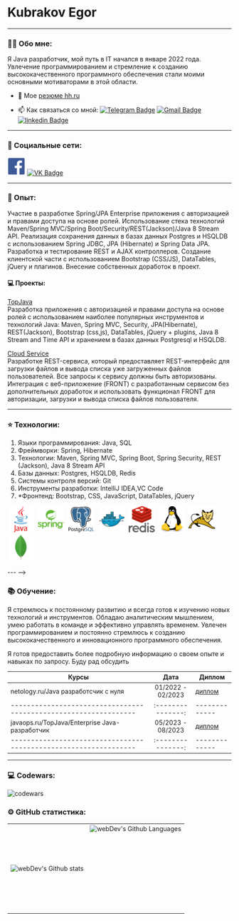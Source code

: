 
# Kubrakov Egor

---

### :man_technologist: Обо мне:
Я Java разработчик, мой путь в IT начался в январе 2022 года. Увлечение программированием и стремление к созданию высококачественного программного обеспечения стали моими основными мотиваторами в этой области. 


- :page_facing_up: Мое <a href= "https://spb.hh.ru/resume/d1fabb6fff0c1e10b40039ed1f754868766544"> резюме hh.ru</a>

- :mailbox: Как связаться со мной: [![Telegram Badge](https://img.shields.io/badge/-EgorKubrakov-blue?style=flat&logo=Telegram&logoColor=white)](https://t.me/egor_018) [![Gmail Badge](https://img.shields.io/badge/-Gmail-red?style=flat&logo=Gmail&logoColor=white)](mailto:egorkubrakov87@gmail.com) [![linkedin Badge](https://img.shields.io/badge/-EgorKubrakov-blue?style=flat&logo=linkedin&logoColor=white)](https://linkedin.com/in/egor-kubrakov-301799281)

---

### :link: Социальные сети:

  <div id="badges">
<!--     <a href="https://www.linkedin.com/in/%D0%B0%D0%BB%D0%B5%D0%BA%D1%81%D0%B5%D0%B9-%D1%84%D0%B8%D0%BB%D0%B8%D0%BC%D0%BE%D0%BD%D0%BE%D0%B2-2a0b07257/" target="_blank"> -->
      <img src="https://github.com/devicons/devicon/blob/master/icons/facebook/facebook-original.svg" width="40" height="40" alt="linkedin" />
    </a>
    <a href="https://vk.com/kubrakov_egor" target="_blank">
      <img src="https://cdn-icons-png.flaticon.com/512/145/145813.png" width="40" height="40" alt="VK Badge"/>
  </a>
  </div>

---
### :briefcase: Опыт:
<div>
  Участие в разработке Spring/JPA Enterprise приложения с авторизацией и правами доступа на основе ролей.
Использование стека технологий Maven/Spring MVC/Spring Boot/Security/REST(Jackson)/Java 8 Stream API.
Реализация сохранения данных в базах данных Postgres и HSQLDB с использованием Spring JDBC, JPA (Hibernate) и Spring Data JPA.
Разработка и тестирование REST и AJAX контроллеров.
Создание клиентской части с использованием Bootstrap (CSS/JS), DataTables, jQuery и плагинов.
Внесение собственных доработок в проект.
</div>


#### 💻 Проекты:

<a href="https://github.com/Egor51/TopJava">TopJava<a><br>
Разработка приложения c авторизацией и правами доступа на основе ролей с использованием наиболее популярных инструментов и технологий Java: Maven, Spring MVC, Security, JPA(Hibernate), REST(Jackson), Bootstrap (css,js), DataTables, jQuery + plugins, Java 8 Stream and Time API и хранением в базах данных Postgresql и HSQLDB.

<a href="https://github.com/Egor51/Cloud_service"> Cloud Service<a><br>
Разработке REST-сервиса, который предоставляет REST-интерфейс для загрузки файлов и вывода списка уже загруженных файлов пользователей. Все запросы к сервису должны быть авторизованы. Интеграция с веб-приложение (FRONT) с разработанным сервисом без дополнительных доработок и использовать функционал FRONT для авторизации, загрузки и вывода списка файлов пользователя.

<a href=""><a>

---

### :star: Технологии:

<ol>
  <li>Языки программирования: Java, SQL</li>
  <li>Фреймворки: Spring, Hibernate</li>
  <li>Технологии: Maven, Spring MVC, Spring Boot, Spring Security, REST (Jackson), Java 8 Stream API</li>
  <li>Базы данных: Postgres, HSQLDB, Redis</li>
  <li>Системы контроля версий: Git</li>
  <li>Инструменты разработки: IntelliJ IDEA,VC Code</li>
  <li>*Фронтенд: Bootstrap, CSS, JavaScript, DataTables, jQuery</li>
</ol>

<div>
  <img src="https://github.com/devicons/devicon/blob/master/icons/java/java-original-wordmark.svg" title="git" alt="git" width="60" height="60"/>&nbsp
  <img src="https://github.com/devicons/devicon/blob/master/icons/spring/spring-original-wordmark.svg" title="html5" alt="html5" width="60" height="60"/>&nbsp
  <img src="https://github.com/devicons/devicon/blob/master/icons/postgresql/postgresql-original-wordmark.svg" title="css" alt="css" width="60" height="60"/>&nbsp
  <img src="https://github.com/devicons/devicon/blob/master/icons/docker/docker-original.svg" title="javascript" alt="javascript" width="60" height="60"/>&nbsp
  <img src="https://github.com/devicons/devicon/blob/master/icons/redis/redis-original-wordmark.svg" title="reactjs" alt="reactjs" width="60" height="60"/>&nbsp
  <img src="https://github.com/devicons/devicon/blob/master/icons/linux/linux-original.svg" title="nodejs" alt="nodejs" width="60" height="60"/>&nbsp
  <img src="https://github.com/devicons/devicon/blob/master/icons/tomcat/tomcat-original.svg" title="express" alt="express" width="60" height="60"/>&nbsp
  <img src="https://github.com/devicons/devicon/blob/master/icons/mongodb/mongodb-original.svg" title="mongodb" alt="mongodb" width="60" height="60"/>&nbsp;
</div>

--- -->

### :books: Обучение:

<div>
  Я стремлюсь к постоянному развитию и всегда готов к изучению новых технологий и инструментов. Обладаю аналитическим мышлением, умею работать в команде и эффективно управлять временем. Увлечен программированием и постоянно стремлюсь к созданию высококачественного и инновационного программного обеспечения.

Я готов предоставить более подробную информацию о своем опыте и навыках по запросу. Буду рад обсудить
</div>

| Курсы                                                           | Дата              | Диплом       |
| ----------------------------------------------------------------| :---------------: | -------------|
| netology.ru/Java разработсчик с нуля                            | 01/2022 - 02/2023 | <a href= "https://netology.ru/backend/api/user/programs/25318/pdf_certificate"> диплом </a>
| ----------------------------------------------------------------| :---------------: | -------------|
| javaops.ru/TopJava/Enterprise Java-разработчик                  | 05/2023 - 08/2023 | <a href= "https://www.dropbox.com/scl/fi/x6gvoeib27noiwogk8bs5/.png?rlkey=iglwrngl6acffkknvpuii1hpc&dl=0"> диплом </a>
| ----------------------------------------------------------------| :---------------: | -------------|
                 

---

### 💻 Codewars:

![codewars](https://www.codewars.com/users/egor51/badges) 

### ⚙️ GitHub статистика:

<table>
  <tr>
    <td>
      <img align="left" src="http://github-readme-streak-stats.herokuapp.com?user=FilimonovAlexey&theme=dark&background=000000" alt="webDev's Github stats" />
    </td>
    <td>
      <img height="195px" align="right" alt="webDev's Github Languages" src="https://github-readme-stats-sigma-five.vercel.app/api/top-langs/?username=Egor51&layout=compact&theme=vision-friendly-dark" />
    </td>
  </tr>
</table>
